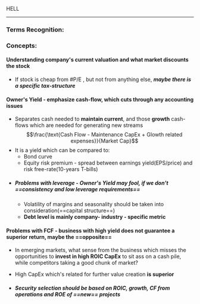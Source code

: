 HELL
***
### Terms Recognition:

### Concepts:

#### Understanding company's current valuation and what market discounts the stock
- If stock is cheap from #P/E , but not from anything else, ***maybe there is a specific tax-structure***
#### Owner's Yield - emphasize cash-flow, which cuts through any accounting issues
- Separates cash needed to **maintain current**, and those **growth** cash-flows which are needed for generating new streams $$\frac{\text{Cash Flow  - Maintenance CapEx + Glowth related expenses}}{Market Cap}$$
- It is a yield which can be compared to: 
	- Bond curve
	- Equity risk premium - spread between earnings yield(EPS/price) and risk free-rate(10-years T-bills)
- ##### Problems with leverage - Owner's Yield may fool, if we don't ==consistency and low leverage requirements==
	- Volatility of margins and seasonality should be taken into consideration(==capital structure==) 
	- **Debt level is mainly company- industry - specific metric** 

#### Problems with FCF - business with high yield does not guarantee a superior return, maybe the ==opposite==
- In emerging markets, what sense from the business which misses the opportunities to **invest in high ROIC CapEx** to sit ass on a cash pile, while competitors taking a good chunk of market?
- High CapEx which's related for further value creation **is superior**

- ##### Security selection should be based on ROIC, growth, CF from operations and ROE of ==new== projects

